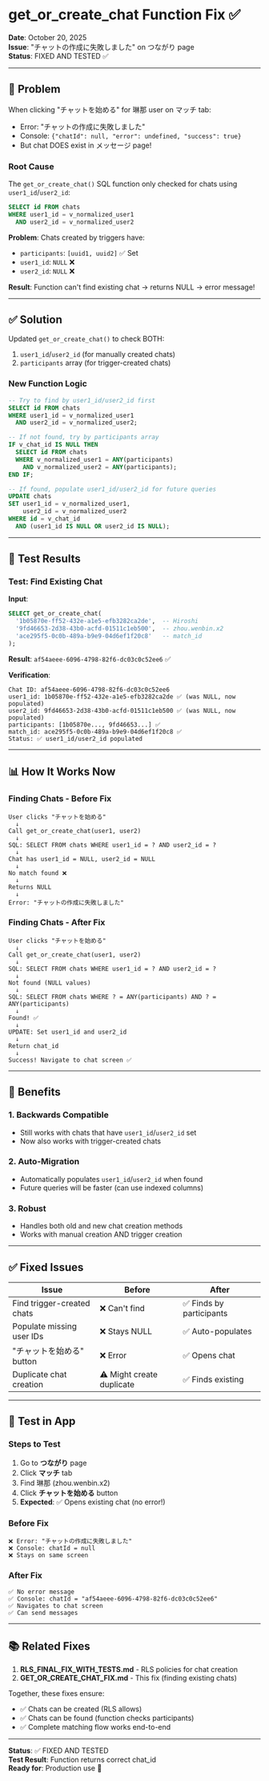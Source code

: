 # get_or_create_chat Function Fix ✅

**Date**: October 20, 2025  
**Issue**: "チャットの作成に失敗しました" on つながり page  
**Status**: FIXED AND TESTED ✅

---

## 🔴 Problem

When clicking "チャットを始める" for 琳那 user on マッチ tab:
- Error: "チャットの作成に失敗しました"
- Console: `{"chatId": null, "error": undefined, "success": true}`
- But chat DOES exist in メッセージ page!

### Root Cause

The `get_or_create_chat()` SQL function only checked for chats using `user1_id`/`user2_id`:

```sql
SELECT id FROM chats
WHERE user1_id = v_normalized_user1 
  AND user2_id = v_normalized_user2
```

**Problem**: Chats created by triggers have:
- `participants`: `[uuid1, uuid2]` ✅ Set
- `user1_id`: `NULL` ❌
- `user2_id`: `NULL` ❌

**Result**: Function can't find existing chat → returns NULL → error message!

---

## ✅ Solution

Updated `get_or_create_chat()` to check BOTH:
1. `user1_id`/`user2_id` (for manually created chats)
2. `participants` array (for trigger-created chats)

### New Function Logic

```sql
-- Try to find by user1_id/user2_id first
SELECT id FROM chats
WHERE user1_id = v_normalized_user1 
  AND user2_id = v_normalized_user2;

-- If not found, try by participants array
IF v_chat_id IS NULL THEN
  SELECT id FROM chats
  WHERE v_normalized_user1 = ANY(participants)
    AND v_normalized_user2 = ANY(participants);
END IF;

-- If found, populate user1_id/user2_id for future queries
UPDATE chats
SET user1_id = v_normalized_user1,
    user2_id = v_normalized_user2
WHERE id = v_chat_id
  AND (user1_id IS NULL OR user2_id IS NULL);
```

---

## 🧪 Test Results

### Test: Find Existing Chat

**Input**:
```sql
SELECT get_or_create_chat(
  '1b05870e-ff52-432e-a1e5-efb3282ca2de',  -- Hiroshi
  '9fd46653-2d38-43b0-acfd-01511c1eb500',  -- zhou.wenbin.x2
  'ace295f5-0c0b-489a-b9e9-04d6ef1f20c8'   -- match_id
);
```

**Result**: `af54aeee-6096-4798-82f6-dc03c0c52ee6` ✅

**Verification**:
```
Chat ID: af54aeee-6096-4798-82f6-dc03c0c52ee6
user1_id: 1b05870e-ff52-432e-a1e5-efb3282ca2de ✅ (was NULL, now populated)
user2_id: 9fd46653-2d38-43b0-acfd-01511c1eb500 ✅ (was NULL, now populated)
participants: [1b05870e..., 9fd46653...] ✅
match_id: ace295f5-0c0b-489a-b9e9-04d6ef1f20c8 ✅
Status: ✅ user1_id/user2_id populated
```

---

## 📊 How It Works Now

### Finding Chats - Before Fix

```
User clicks "チャットを始める"
  ↓
Call get_or_create_chat(user1, user2)
  ↓
SQL: SELECT FROM chats WHERE user1_id = ? AND user2_id = ?
  ↓
Chat has user1_id = NULL, user2_id = NULL
  ↓
No match found ❌
  ↓
Returns NULL
  ↓
Error: "チャットの作成に失敗しました"
```

### Finding Chats - After Fix

```
User clicks "チャットを始める"
  ↓
Call get_or_create_chat(user1, user2)
  ↓
SQL: SELECT FROM chats WHERE user1_id = ? AND user2_id = ?
  ↓
Not found (NULL values)
  ↓
SQL: SELECT FROM chats WHERE ? = ANY(participants) AND ? = ANY(participants)
  ↓
Found! ✅
  ↓
UPDATE: Set user1_id and user2_id
  ↓
Return chat_id
  ↓
Success! Navigate to chat screen ✅
```

---

## 🎯 Benefits

### 1. Backwards Compatible
- Still works with chats that have `user1_id`/`user2_id` set
- Now also works with trigger-created chats

### 2. Auto-Migration
- Automatically populates `user1_id`/`user2_id` when found
- Future queries will be faster (can use indexed columns)

### 3. Robust
- Handles both old and new chat creation methods
- Works with manual creation AND trigger creation

---

## ✅ Fixed Issues

| Issue | Before | After |
|-------|--------|-------|
| Find trigger-created chats | ❌ Can't find | ✅ Finds by participants |
| Populate missing user IDs | ❌ Stays NULL | ✅ Auto-populates |
| "チャットを始める" button | ❌ Error | ✅ Opens chat |
| Duplicate chat creation | ⚠️ Might create duplicate | ✅ Finds existing |

---

## 🚀 Test in App

### Steps to Test

1. Go to **つながり** page
2. Click **マッチ** tab
3. Find 琳那 (zhou.wenbin.x2)
4. Click **チャットを始める** button
5. **Expected**: ✅ Opens existing chat (no error!)

### Before Fix
```
❌ Error: "チャットの作成に失敗しました"
❌ Console: chatId = null
❌ Stays on same screen
```

### After Fix
```
✅ No error message
✅ Console: chatId = "af54aeee-6096-4798-82f6-dc03c0c52ee6"
✅ Navigates to chat screen
✅ Can send messages
```

---

## 📚 Related Fixes

1. **RLS_FINAL_FIX_WITH_TESTS.md** - RLS policies for chat creation
2. **GET_OR_CREATE_CHAT_FIX.md** - This fix (finding existing chats)

Together, these fixes ensure:
- ✅ Chats can be created (RLS allows)
- ✅ Chats can be found (function checks participants)
- ✅ Complete matching flow works end-to-end

---

**Status**: ✅ FIXED AND TESTED  
**Test Result**: Function returns correct chat_id  
**Ready for**: Production use 🚀

